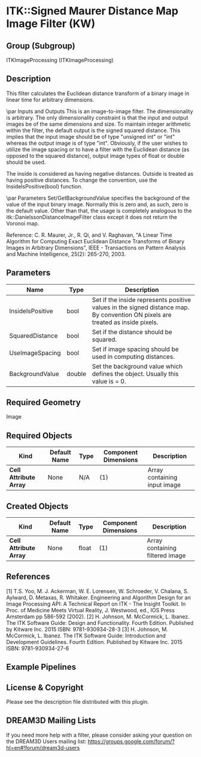 # ITK::Signed Maurer Distance Map Image Filter (KW)  #


## Group (Subgroup) ##

ITKImageProcessing (ITKImageProcessing)

## Description ##

This filter calculates the Euclidean distance transform of a binary image in linear time for arbitrary dimensions.

\par Inputs and Outputs
This is an image-to-image filter. The dimensionality is arbitrary. The only dimensionality constraint is that the input and output images be of the same dimensions and size. To maintain integer arithmetic within the filter, the default output is the signed squared distance. This implies that the input image should be of type "unsigned int" or "int" whereas the output image is of type "int". Obviously, if the user wishes to utilize the image spacing or to have a filter with the Euclidean distance (as opposed to the squared distance), output image types of float or double should be used.

The inside is considered as having negative distances. Outside is treated as having positive distances. To change the convention, use the InsideIsPositive(bool) function.

\par Parameters
Set/GetBackgroundValue specifies the background of the value of the input binary image. Normally this is zero and, as such, zero is the default value. Other than that, the usage is completely analogous to the itk::DanielssonDistanceImageFilter class except it does not return the Voronoi map.

Reference: C. R. Maurer, Jr., R. Qi, and V. Raghavan, "A Linear Time Algorithm for Computing Exact Euclidean Distance Transforms of Binary Images in Arbitrary Dimensions", IEEE - Transactions on Pattern Analysis and Machine Intelligence, 25(2): 265-270, 2003.

## Parameters ##

| Name | Type | Description |
|------|------|-------------|
| InsideIsPositive | bool| Set if the inside represents positive values in the signed distance map. By convention ON pixels are treated as inside pixels. |
| SquaredDistance | bool| Set if the distance should be squared. |
| UseImageSpacing | bool| Set if image spacing should be used in computing distances. |
| BackgroundValue | double| Set the background value which defines the object. Usually this value is = 0. |


## Required Geometry ##

Image

## Required Objects ##

| Kind | Default Name | Type | Component Dimensions | Description |
|------|--------------|------|----------------------|-------------|
| **Cell Attribute Array** | None | N/A | (1)  | Array containing input image

## Created Objects ##

| Kind | Default Name | Type | Component Dimensions | Description |
|------|--------------|------|----------------------|-------------|
| **Cell Attribute Array** | None | float | (1)  | Array containing filtered image

## References ##

[1] T.S. Yoo, M. J. Ackerman, W. E. Lorensen, W. Schroeder, V. Chalana, S. Aylward, D. Metaxas, R. Whitaker. Engineering and Algorithm Design for an Image Processing API: A Technical Report on ITK - The Insight Toolkit. In Proc. of Medicine Meets Virtual Reality, J. Westwood, ed., IOS Press Amsterdam pp 586-592 (2002). 
[2] H. Johnson, M. McCormick, L. Ibanez. The ITK Software Guide: Design and Functionality. Fourth Edition. Published by Kitware Inc. 2015 ISBN: 9781-930934-28-3
[3] H. Johnson, M. McCormick, L. Ibanez. The ITK Software Guide: Introduction and Development Guidelines. Fourth Edition. Published by Kitware Inc. 2015 ISBN: 9781-930934-27-6

## Example Pipelines ##



## License & Copyright ##

Please see the description file distributed with this plugin.

## DREAM3D Mailing Lists ##

If you need more help with a filter, please consider asking your question on the DREAM3D Users mailing list:
https://groups.google.com/forum/?hl=en#!forum/dream3d-users
